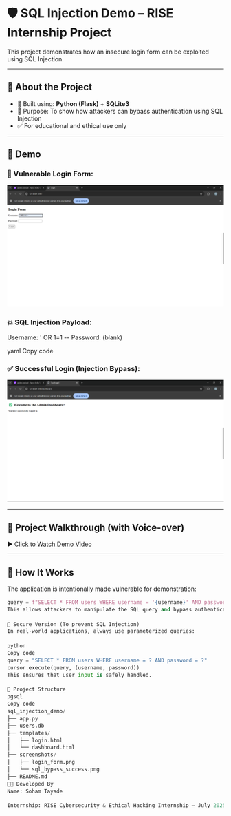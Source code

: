 # 🛡️ SQL Injection Demo – RISE Internship Project

This project demonstrates how an insecure login form can be exploited using SQL Injection.

---

## 🚀 About the Project

- 🔧 Built using: **Python (Flask)** + **SQLite3**
- 🎯 Purpose: To show how attackers can bypass authentication using SQL Injection
- ✅ For educational and ethical use only

---

## 🧪 Demo

### 🔐 Vulnerable Login Form:
![Login Form](screenshot(Output)/Login_Live_Demo_Page.png)

### 💥 SQL Injection Payload:
Username: ' OR 1=1 --
Password: (blank)

yaml
Copy code

### ✅ Successful Login (Injection Bypass):
![SQL Injection Bypass](screenshot(Output)/Sql_injection_Admin_page.png)

---

## 🎥 Project Walkthrough (with Voice-over)

▶️ [Click to Watch Demo Video](https://drive.google.com/file/d/1nXOBfAxCDT5numdM8Z8ycsYAjl6GpyGD/view?usp=drive_link)

---

## 🧠 How It Works

The application is intentionally made vulnerable for demonstration:

```python
query = f"SELECT * FROM users WHERE username = '{username}' AND password = '{password}'"
This allows attackers to manipulate the SQL query and bypass authentication.

🔐 Secure Version (To prevent SQL Injection)
In real-world applications, always use parameterized queries:

python
Copy code
query = "SELECT * FROM users WHERE username = ? AND password = ?"
cursor.execute(query, (username, password))
This ensures that user input is safely handled.

📁 Project Structure
pgsql
Copy code
sql_injection_demo/
├── app.py
├── users.db
├── templates/
│   ├── login.html
│   └── dashboard.html
├── screenshots/
│   ├── login_form.png
│   └── sql_bypass_success.png
├── README.md
👨‍💻 Developed By
Name: Soham Tayade

Internship: RISE Cybersecurity & Ethical Hacking Internship – July 2025
